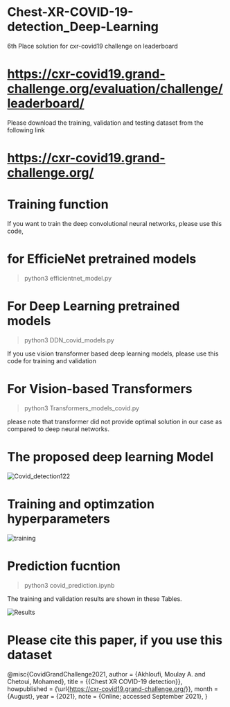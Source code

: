 # Chest-XR-COVID-19-detection_Deep-Learning

6th Place solution for cxr-covid19 challenge on leaderboard

# https://cxr-covid19.grand-challenge.org/evaluation/challenge/leaderboard/

Please download the training, validation and testing dataset from the following link
# https://cxr-covid19.grand-challenge.org/


# Training function

If you want to train the deep convolutional neural networks, please use this code,

# for EfficieNet pretrained models

> python3 efficientnet_model.py 

# For Deep Learning pretrained models

> python3 DDN_covid_models.py 

If you use vision transformer based deep learning models, please use this code for training and validation

# For Vision-based Transformers

> python3 Transformers_models_covid.py

please note that transformer did not provide optimal solution in our case as compared to deep neural networks.


# The proposed deep learning Model


![Covid_detection122](https://user-images.githubusercontent.com/46267777/137321975-1dec1c7d-4f8e-40c9-a2fe-130b96d4a30f.png)

# Training and optimzation hyperparameters 

![training](https://user-images.githubusercontent.com/46267777/137322899-c4aec187-9953-42a1-9393-6cb17fed3848.png)


# Prediction fucntion

> python3 covid_prediction.ipynb


The training and validation results are shown in these Tables.

![Results](https://user-images.githubusercontent.com/46267777/137322629-ccdf0b28-4189-4564-a163-8dddca3bbfc4.png)


# Please cite this paper, if you use this dataset
@misc{CovidGrandChallenge2021,
                author = {Akhloufi, Moulay A. and Chetoui, Mohamed},
                title = {{Chest XR COVID-19 detection}},  
                howpublished = {\url{https://cxr-covid19.grand-challenge.org/}},
                month = {August},
                year = {2021},
                note = {Online; accessed September 2021},
                 }
